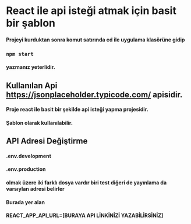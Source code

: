 # React ile api isteği atmak için basit bir şablon

#### Projeyi kurduktan sonra komut satırında cd ile uygulama klasörüne gidip
### `npm start`
#### yazmanız yeterlidir.

## Kullanılan Api https://jsonplaceholder.typicode.com/  apisidir. 
#### Proje react ile basit bir şekilde api isteği yapma projesidir.  
#### Şablon olarak kullanılabilir.

## API Adresi Değiştirme
#### .env.development 
#### .env.production

#### olmak üzere iki farklı dosya vardır biri test diğeri de yayınlama da varsıylan adresi belirler
#### Burada yer alan 
#### REACT_APP_API_URL=[BURAYA API LİNKİNİZİ YAZABİLİRSİNİZ]
